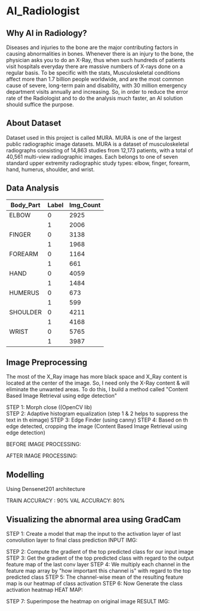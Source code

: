 # AI_Radiologist
## Why AI in Radiology?
Diseases and injuries to the bone are the major contributing factors in causing abnormalities in bones. Whenever there is an injury to the bone, the physician asks you to do an X-Ray, thus when such hundreds of patients visit hospitals everyday there are massive numbers of X-rays done on a regular basis. To be specific with the stats, Musculoskeletal conditions affect more than 1.7 billion people worldwide, and are the most common cause of severe, long-term pain and disability, with 30 million emergency department visits annually and increasing. So, in order to reduce the error rate of the Radiologist and to do the analysis much faster, an AI solution should suffice the purpose. 

## About Dataset
Dataset used in this project is called MURA. MURA is one of the largest public radiographic image datasets. MURA is a dataset of musculoskeletal radiographs consisting of 14,863 studies from 12,173 patients, with a total of 40,561 multi-view radiographic images. Each belongs to one of seven standard upper extremity radiographic study types: elbow, finger, forearm, hand, humerus, shoulder, and wrist. 

## Data Analysis

|Body_Part |	Label | Img_Count	|
|----------|--------|-----------|
|ELBOW 	   |   0 	  |   2925    |
|          |   1 	  |   2006    |
|FINGER 	 |   0 	  |   3138    |
|          |   1 	  |   1968    |
|FOREARM 	 |   0 	  |   1164    |
|          |   1 	  |    661    |
|HAND 	   |   0 	  |   4059    |
|          |   1 	  |   1484    |
|HUMERUS 	 |   0 	  |    673    |
|          |   1 	  |    599    |
|SHOULDER  |   0 	  |   4211    |
|          |   1 	  |   4168    |
|WRIST 	   |   0 	  |   5765    |
|          |   1 	  |   3987    |


## Image Preprocessing
The most of the X_Ray image has more black space and X_Ray content is located at the center of the image. So, I need only the X-Ray content & will eliminate the unwanted areas. To do this, I build a method called "Content Based Image Retrieval using edge detection"

STEP 1: Morph close ((OpenCV lib)<br/>
STEP 2: Adaptive histogram equalization (step 1 & 2 helps to suppress the text in th eimage)
STEP 3: Edge Finder (using canny)
STEP 4: Based on th edge detected, cropping the image (Content Based Image Retrieval using edge detection)

BEFORE IMAGE PROCESSING:

AFTER IMAGE PROCESSING:

## Modelling
Using Densenet201 architecture

TRAIN ACCURACY : 90% VAL ACCURACY: 80%

## Visualizing the abnormal area using GradCam
STEP 1: Create a model that map the input to the activation layer of last convolution layer to final class prediction
INPUT IMG: 

STEP 2: Compute the gradient of the top predicted class for our input image
STEP 3: Get the gradient of the top predicted class with regard to the output feature map of the last conv layer
STEP 4: We multiply each channel in the feature map array by "how important this channel is" with regard to the top predicted class
STEP 5: The channel-wise mean of the resulting feature map is our heatmap of class activation
STEP 6: Now Generate the class activation heatmap
HEAT MAP:

STEP 7: Superimpose the heatmap on original image
RESULT IMG:


